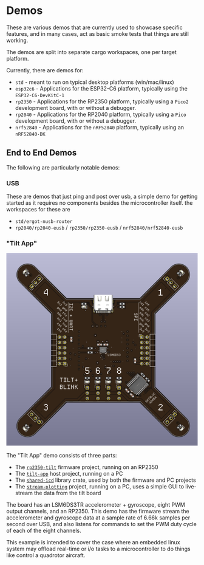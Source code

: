 # Demos

These are various demos that are currently used to showcase specific features, and in many cases, act as basic smoke tests that things are still working.

The demos are split into separate cargo workspaces, one per target platform.

Currently, there are demos for:

* `std` - meant to run on typical desktop platforms (win/mac/linux)
* `esp32c6` - Applications for the ESP32-C6 platform, typically using the `ESP32-C6-DevKitC-1`
* `rp2350` - Applications for the RP2350 platform, typically using a `Pico2` development board, with or without a debugger.
* `rp2040` - Applications for the RP2040 platform, typically using a `Pico` development board, with or without a debugger.
* `nrf52840` - Applications for the `nRF52840` platform, typically using an `nRF52840-DK`

## End to End Demos

The following are particularly notable demos:

### USB

These are demos that just ping and post over usb, a simple demo for getting
started as it requires no components besides the microcontroller itself. the
workspaces for these are

- `std/ergot-nusb-router`
- `rp2040/rp2040-eusb` / `rp2350/rp2350-eusb` / `nrf52840/nrf52840-eusb`

### "Tilt App"

![A 3d render of a circuit board](./tilt-blink-board.png)

The "Tilt App" demo consists of three parts:

* The [`rp2350-tilt`] firmware project, running on an RP2350
* The [`tilt-app`] host project, running on a PC
* The [`shared-icd`] library crate, used by both the firmware and PC projects
* The [`stream-plotting`] project, running on a PC, uses a simple GUI to live-stream the data from the tilt board

[`rp2350-tilt`]: ./rp2350/rp2350-tilt/README.md
[`tilt-app`]: ./std/tilt-app/README.md
[`shared-icd`]: ./shared-icd/README.md
[`stream-plotting`]: ./std/stream-plotting/README.md

The board has an LSM6DS3TR accelerometer + gyroscope, eight PWM output channels, and
an RP2350. This demo has the firmware stream the accelerometer and gyroscope data at
a sample rate of 6.66k samples per second over USB, and also listens for commands to
set the PWM duty cycle of each of the eight channels.

This example is intended to cover the case where an embedded linux system may offload
real-time or i/o tasks to a microcontroller to do things like control a quadrotor
aircraft.
